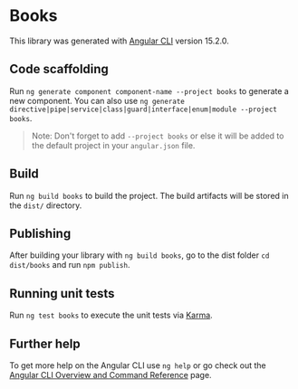 # Books

This library was generated with [Angular CLI](https://github.com/angular/angular-cli) version 15.2.0.

## Code scaffolding

Run `ng generate component component-name --project books` to generate a new component. You can also use `ng generate directive|pipe|service|class|guard|interface|enum|module --project books`.
> Note: Don't forget to add `--project books` or else it will be added to the default project in your `angular.json` file. 

## Build

Run `ng build books` to build the project. The build artifacts will be stored in the `dist/` directory.

## Publishing

After building your library with `ng build books`, go to the dist folder `cd dist/books` and run `npm publish`.

## Running unit tests

Run `ng test books` to execute the unit tests via [Karma](https://karma-runner.github.io).

## Further help

To get more help on the Angular CLI use `ng help` or go check out the [Angular CLI Overview and Command Reference](https://angular.io/cli) page.
